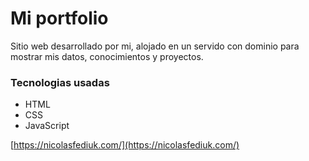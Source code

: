 # Mi portfolio

Sitio web desarrollado por mi, alojado en un servido con dominio para mostrar mis datos, conocimientos y proyectos.

### Tecnologias usadas
- HTML
- CSS
- JavaScript

[https://nicolasfediuk.com/](https://nicolasfediuk.com/)
